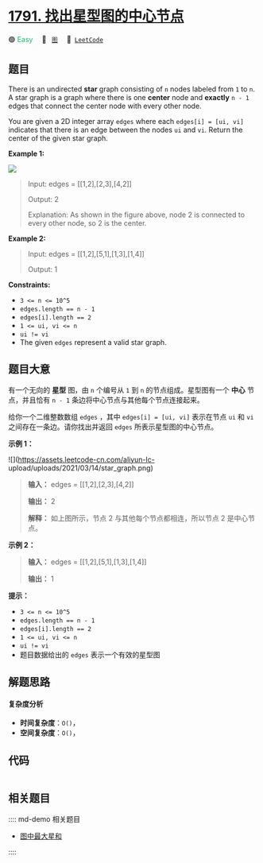 # [1791. 找出星型图的中心节点](https://leetcode.com/problems/find-center-of-star-graph)

🟢 <font color=#15bd66>Easy</font>&emsp; 🔖&ensp; [`图`](/leetcode/outline/tag/graph.md)&emsp; 🔗&ensp;[`LeetCode`](https://leetcode.com/problems/find-center-of-star-graph)


## 题目

There is an undirected **star** graph consisting of `n` nodes labeled from `1`
to `n`. A star graph is a graph where there is one **center** node and
**exactly** `n - 1` edges that connect the center node with every other node.

You are given a 2D integer array `edges` where each `edges[i] = [ui, vi]`
indicates that there is an edge between the nodes `ui` and `vi`. Return the
center of the given star graph.



**Example 1:**

![](https://assets.leetcode.com/uploads/2021/02/24/star_graph.png)

> Input: edges = [[1,2],[2,3],[4,2]]
> 
> Output: 2
> 
> Explanation: As shown in the figure above, node 2 is connected to every other node, so 2 is the center.

**Example 2:**

> Input: edges = [[1,2],[5,1],[1,3],[1,4]]
> 
> Output: 1

**Constraints:**

  * `3 <= n <= 10^5`
  * `edges.length == n - 1`
  * `edges[i].length == 2`
  * `1 <= ui, vi <= n`
  * `ui != vi`
  * The given `edges` represent a valid star graph.


## 题目大意

有一个无向的 **星型** 图，由 `n` 个编号从 `1` 到 `n` 的节点组成。星型图有一个 **中心** 节点，并且恰有 `n - 1`
条边将中心节点与其他每个节点连接起来。

给你一个二维整数数组 `edges` ，其中 `edges[i] = [ui, vi]` 表示在节点 `ui` 和 `vi` 之间存在一条边。请你找出并返回
`edges` 所表示星型图的中心节点。

**示例 1：**

![](https://assets.leetcode-cn.com/aliyun-lc-
upload/uploads/2021/03/14/star_graph.png)

> 
> 
> 
> 
> 
> **输入：** edges = [[1,2],[2,3],[4,2]]
> 
> **输出：** 2
> 
> **解释：** 如上图所示，节点 2 与其他每个节点都相连，所以节点 2 是中心节点。
> 
> 

**示例 2：**

> 
> 
> 
> 
> 
> **输入：** edges = [[1,2],[5,1],[1,3],[1,4]]
> 
> **输出：** 1
> 
> 

**提示：**

  * `3 <= n <= 10^5`
  * `edges.length == n - 1`
  * `edges[i].length == 2`
  * `1 <= ui, vi <= n`
  * `ui != vi`
  * 题目数据给出的 `edges` 表示一个有效的星型图


## 解题思路

#### 复杂度分析

- **时间复杂度**：`O()`，
- **空间复杂度**：`O()`，

## 代码

```javascript

```

## 相关题目

:::: md-demo 相关题目
- [图中最大星和](https://leetcode.com/problems/maximum-star-sum-of-a-graph)

::::
